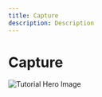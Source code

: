 ```yaml
---
title: Capture
description: Description
---
```


# Capture

![Tutorial Hero Image](assets/hero_placeholder.png)
